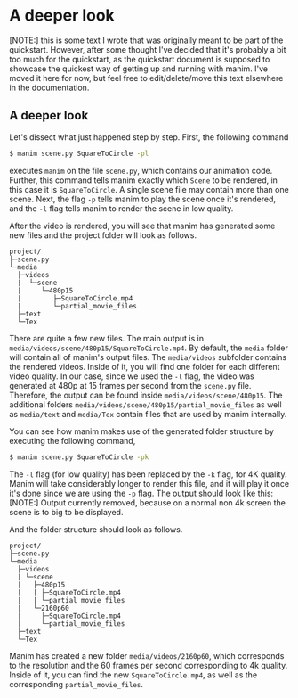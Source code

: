 # A deeper look

[NOTE:] this is some text I wrote that was originally meant to be part of the
quickstart.  However, after some thought I've decided that it's probably a bit
too much for the quickstart, as the quickstart document is supposed to showcase
the quickest way of getting up and running with manim.  I've moved it here for
now, but feel free to edit/delete/move this text elsewhere in the
documentation.


## A deeper look

Let's dissect what just happened step by step.  First, the following command

```bash
$ manim scene.py SquareToCircle -pl
```

executes `manim` on the file `scene.py`, which contains our animation code.
Further, this command tells manim exactly which `Scene` to be rendered, in this
case it is `SquareToCircle`.  A single scene file may contain more than one
scene.  Next, the flag `-p` tells manim to play the scene once it's rendered,
and the `-l` flag tells manim to render the scene in low quality.

After the video is rendered, you will see that manim has generated some new
files and the project folder will look as follows.

```
project/
├─scene.py
└─media
  ├─videos
  |  └─scene
  |     └─480p15
  |        ├─SquareToCircle.mp4
  |        └─partial_movie_files
  ├─text
  └─Tex
```

There are quite a few new files.  The main output is in
`media/videos/scene/480p15/SquareToCircle.mp4`.  By default, the `media` folder
will contain all of manim's output files.  The `media/videos` subfolder
contains the rendered videos.  Inside of it, you will find one folder for each
different video quality.  In our case, since we used the `-l` flag, the video
was generated at 480p at 15 frames per second from the `scene.py` file.
Therefore, the output can be found inside `media/videos/scene/480p15`.  The
additional folders `media/videos/scene/480p15/partial_movie_files` as well as
`media/text` and `media/Tex` contain files that are used by manim internally.

You can see how manim makes use of the generated folder structure by executing
the following command,

```bash
$ manim scene.py SquareToCircle -pk
```

The `-l` flag (for low quality) has been replaced by the `-k` flag, for 4K
quality.  Manim will take considerably longer to render this file, and it will
play it once it's done since we are using the `-p` flag.  The output should
look like this:
[NOTE:] Output currently removed, because on a normal non 4k screen the scene is to big to be displayed.


And the folder structure should look as follows.

```
project/
├─scene.py
└─media
  ├─videos
  | └─scene
  |   ├─480p15
  |   | ├─SquareToCircle.mp4
  |   | └─partial_movie_files
  |   └─2160p60
  |     ├─SquareToCircle.mp4
  |     └─partial_movie_files
  ├─text
  └─Tex
```

Manim has created a new folder `media/videos/2160p60`, which corresponds to the
resolution and the 60 frames per second corresponding to 4k quality.  Inside of
it, you can find the new `SquareToCircle.mp4`, as well as the corresponding
`partial_movie_files`.
